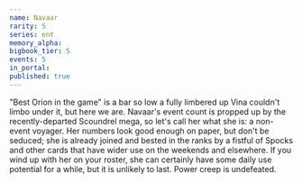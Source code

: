 ```yaml
---
name: Navaar
rarity: 5
series: ent
memory_alpha:
bigbook_tier: 5
events: 5
in_portal:
published: true
---
```


"Best Orion in the game" is a bar so low a fully limbered up Vina couldn't limbo under it, but here we are. Navaar's event count is propped up by the recently-departed Scoundrel mega, so let's call her what she is: a non-event voyager. Her numbers look good enough on paper, but don't be seduced; she is already joined and bested in the ranks by a fistful of Spocks and other cards that have wider use on the weekends and elsewhere. If you wind up with her on your roster, she can certainly have some daily use potential for a while, but it is unlikely to last. Power creep is undefeated.
